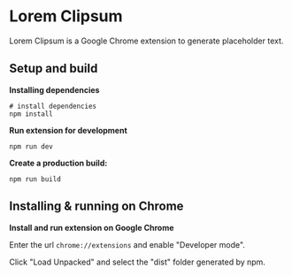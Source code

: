 # Lorem Clipsum
Lorem Clipsum is a Google Chrome extension to generate placeholder text.

## Setup and build
**Installing dependencies**
```
# install dependencies
npm install
```

**Run extension for development**
```
npm run dev
```

**Create a production build:**
```
npm run build
```


## Installing & running on Chrome
**Install and run extension on Google Chrome**

Enter the url `chrome://extensions` and enable "Developer mode".

Click "Load Unpacked" and select the "dist" folder generated by npm.


